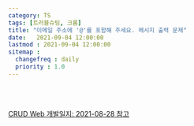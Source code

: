 ```yaml
---
category: TS
tags: [트러블슈팅, 크롬]
title: "이메일 주소에 '@'를 포함해 주세요. 메시지 출력 문제"
date:   2021-09-04 12:00:00 
lastmod : 2021-09-04 12:00:00
sitemap :
  changefreq : daily
  priority : 1.0
---
```


<br/><br/>

[CRUD Web 개발일지: 2021-08-28 참고](https://taegyunwoo.github.io/CRUD_Web/2021-08-28#6)